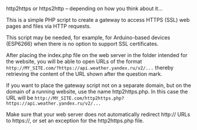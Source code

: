 http2https or https2http – depending on how you think about it...

This is a simple PHP script to create a gateway to access HTTPS (SSL) web pages and files via HTTP requests.

This script may be needed, for example, for Arduino-based devices (ESP6266) when there is no option to support SSL certificates. 

After placing the index.php file on the web server in the folder intended for the website, you will be able to open URLs of the format
`http://MY_SITE.com/?https://api.weather.yandex.ru/v2/...`
thereby retrieving the content of the URL shown after the question mark.

If you want to place the gateway script not on a separate domain, but on the domain of a running website, use the name http2https.php.
In this case the URL will be
`http://MY_SITE.com/http2https.php?https://api.weather.yandex.ru/v2/...`

Make sure that your web server does not automatically redirect http:// URLs to https://, or set an exception for the http2https.php file.
